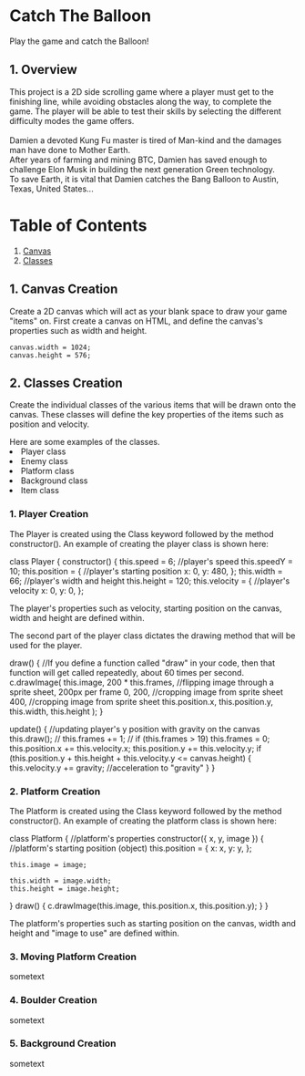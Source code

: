 # Catch The Balloon
Play the game and catch the Balloon!

## 1. Overview
This project is a 2D side scrolling game where a player must get to the finishing line, while avoiding obstacles along the way, to complete the game. The player will be able to test their skills by selecting the different difficulty modes the game offers.
<br> <br> Damien a devoted Kung Fu master is tired of Man-kind and the damages man have done to Mother Earth. <br> After years of farming and mining BTC, Damien has saved enough to challenge Elon Musk in building the next generation Green technology. <br> To save Earth, it is vital that Damien catches the Bang Balloon to Austin, Texas, United States...

# Table of Contents

1. [ Canvas ](#canvas)
2. [ Classes ](#classescreation)


<a name="canvas"></a>
## 1. Canvas Creation
Create a 2D canvas which will act as your blank space to draw your game "items" on. First create a canvas on HTML, and define the canvas's properties such as width and height. 
```
canvas.width = 1024;
canvas.height = 576;
```


<a name="classescreation"></a>
## 2. Classes Creation
<p> Create the individual classes of the various items that will be drawn onto the canvas. These classes will define the key properties of the items such as position and velocity.</p> Here are some examples of the classes.
<li>Player class</li>
<li>Enemy class</li>
<li>Platform class</li>
<li>Background class</li>
<li>Item class</li>


<a name="playercreation"></a>
<h3>1. Player Creation</h3>
<p>The Player is created using the Class keyword followed by the method constructor(). An example of creating the player class is shown here:


class Player {
  constructor() {
    this.speed = 6;                             //player's speed
    this.speedY = 10;
    this.position = {                           //player's starting position
      x: 0,
      y: 480,
    };
    this.width = 66;                            //player's width and height
    this.height = 120;
    this.velocity = {                           //player's velocity
      x: 0,
      y: 0,
    };


<p>The player's properties such as velocity, starting position on the canvas, width and height are defined within.</p>

<p>The second part of the player class dictates the drawing method that will be used for the player.</p>


draw() {
    //If you define a function called "draw" in your code, then that function will get called repeatedly, about 60 times per second.
    c.drawImage(
      this.image,
      200 * this.frames, //flipping image through a sprite sheet, 200px per frame
      0,
      200, //cropping image from sprite sheet
      400, //cropping image from sprite sheet
      this.position.x,
      this.position.y,
      this.width,
      this.height
    );
  }

  update() {
    //updating player's y position with gravity on the canvas
    this.draw();
    // this.frames += 1;
    // if (this.frames > 19) this.frames = 0;
    this.position.x += this.velocity.x;
    this.position.y += this.velocity.y;
    if (this.position.y + this.height + this.velocity.y <= canvas.height) {
      this.velocity.y += gravity; //acceleration to "gravity"
    }
  }
  

<a name="platformcreation"></a>
<h3>2. Platform Creation</h3>

<p>The Platform is created using the Class keyword followed by the method constructor(). An example of creating the platform class is shown here:


class Platform {
  //platform's properties
  constructor({ x, y, image }) {
    //platform's starting position (object)
    this.position = {
      x: x,
      y: y,
    };

    this.image = image;

    this.width = image.width;
    this.height = image.height;
  }
  draw() {
    c.drawImage(this.image, this.position.x, this.position.y);
  }
}


<p>The platform's properties such as starting position on the canvas, width and height and "image to use" are defined within.</p>

<a name="movingplatformcreation"></a>
<h3>3. Moving Platform Creation</h3>

sometext

<a name="bouldercreation"></a>
<h3>4. Boulder Creation</h3>

sometext

<a name="backgroundcreation"></a>
<h3>5. Background Creation</h3>

sometext
